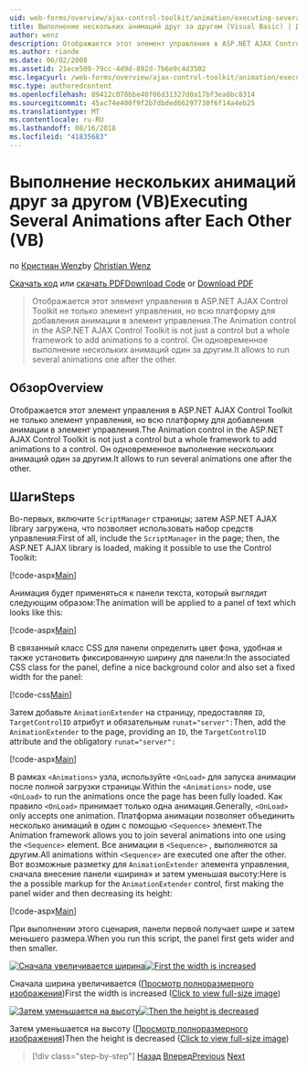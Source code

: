 ```yaml
---
uid: web-forms/overview/ajax-control-toolkit/animation/executing-several-animations-after-each-other-vb
title: Выполнение нескольких анимаций друг за другом (Visual Basic) | Документация Майкрософт
author: wenz
description: Отображается этот элемент управления в ASP.NET AJAX Control Toolkit не только элемент управления, но всю платформу для добавления анимации в элемент управления. Он позволяет выполнять severa...
ms.author: riande
ms.date: 06/02/2008
ms.assetid: 21ece509-79cc-4d9d-892d-7b6e9c4d3502
msc.legacyurl: /web-forms/overview/ajax-control-toolkit/animation/executing-several-animations-after-each-other-vb
msc.type: authoredcontent
ms.openlocfilehash: 89412c078bbe40f06d31327d0a17bf3ea8bc8314
ms.sourcegitcommit: 45ac74e400f9f2b7dbded66297730f6f14a4eb25
ms.translationtype: MT
ms.contentlocale: ru-RU
ms.lasthandoff: 08/16/2018
ms.locfileid: "41835683"
---
```

<a name="executing-several-animations-after-each-other-vb"></a><span data-ttu-id="6df76-104">Выполнение нескольких анимаций друг за другом (VB)</span><span class="sxs-lookup"><span data-stu-id="6df76-104">Executing Several Animations after Each Other (VB)</span></span>
====================
<span data-ttu-id="6df76-105">по [Кристиан Wenz](https://github.com/wenz)</span><span class="sxs-lookup"><span data-stu-id="6df76-105">by [Christian Wenz](https://github.com/wenz)</span></span>

<span data-ttu-id="6df76-106">[Скачать код](http://download.microsoft.com/download/f/9/a/f9a26acd-8df4-4484-8a18-199e4598f411/Animation3.vb.zip) или [скачать PDF](http://download.microsoft.com/download/6/7/1/6718d452-ff89-4d3f-a90e-c74ec2d636a3/animation3VB.pdf)</span><span class="sxs-lookup"><span data-stu-id="6df76-106">[Download Code](http://download.microsoft.com/download/f/9/a/f9a26acd-8df4-4484-8a18-199e4598f411/Animation3.vb.zip) or [Download PDF](http://download.microsoft.com/download/6/7/1/6718d452-ff89-4d3f-a90e-c74ec2d636a3/animation3VB.pdf)</span></span>

> <span data-ttu-id="6df76-107">Отображается этот элемент управления в ASP.NET AJAX Control Toolkit не только элемент управления, но всю платформу для добавления анимации в элемент управления.</span><span class="sxs-lookup"><span data-stu-id="6df76-107">The Animation control in the ASP.NET AJAX Control Toolkit is not just a control but a whole framework to add animations to a control.</span></span> <span data-ttu-id="6df76-108">Он одновременное выполнение нескольких анимаций один за другим.</span><span class="sxs-lookup"><span data-stu-id="6df76-108">It allows to run several animations one after the other.</span></span>


## <a name="overview"></a><span data-ttu-id="6df76-109">Обзор</span><span class="sxs-lookup"><span data-stu-id="6df76-109">Overview</span></span>

<span data-ttu-id="6df76-110">Отображается этот элемент управления в ASP.NET AJAX Control Toolkit не только элемент управления, но всю платформу для добавления анимации в элемент управления.</span><span class="sxs-lookup"><span data-stu-id="6df76-110">The Animation control in the ASP.NET AJAX Control Toolkit is not just a control but a whole framework to add animations to a control.</span></span> <span data-ttu-id="6df76-111">Он одновременное выполнение нескольких анимаций один за другим.</span><span class="sxs-lookup"><span data-stu-id="6df76-111">It allows to run several animations one after the other.</span></span>

## <a name="steps"></a><span data-ttu-id="6df76-112">Шаги</span><span class="sxs-lookup"><span data-stu-id="6df76-112">Steps</span></span>

<span data-ttu-id="6df76-113">Во-первых, включите `ScriptManager` страницы; затем ASP.NET AJAX library загружена, что позволяет использовать набор средств управления:</span><span class="sxs-lookup"><span data-stu-id="6df76-113">First of all, include the `ScriptManager` in the page; then, the ASP.NET AJAX library is loaded, making it possible to use the Control Toolkit:</span></span>

[!code-aspx[Main](executing-several-animations-after-each-other-vb/samples/sample1.aspx)]

<span data-ttu-id="6df76-114">Анимация будет применяться к панели текста, который выглядит следующим образом:</span><span class="sxs-lookup"><span data-stu-id="6df76-114">The animation will be applied to a panel of text which looks like this:</span></span>

[!code-aspx[Main](executing-several-animations-after-each-other-vb/samples/sample2.aspx)]

<span data-ttu-id="6df76-115">В связанный класс CSS для панели определить цвет фона, удобная и также установить фиксированную ширину для панели:</span><span class="sxs-lookup"><span data-stu-id="6df76-115">In the associated CSS class for the panel, define a nice background color and also set a fixed width for the panel:</span></span>

[!code-css[Main](executing-several-animations-after-each-other-vb/samples/sample3.css)]

<span data-ttu-id="6df76-116">Затем добавьте `AnimationExtender` на страницу, предоставляя `ID`, `TargetControlID` атрибут и обязательным `runat="server":`</span><span class="sxs-lookup"><span data-stu-id="6df76-116">Then, add the `AnimationExtender` to the page, providing an `ID`, the `TargetControlID` attribute and the obligatory `runat="server":`</span></span>

[!code-aspx[Main](executing-several-animations-after-each-other-vb/samples/sample4.aspx)]

<span data-ttu-id="6df76-117">В рамках `<Animations>` узла, используйте `<OnLoad>` для запуска анимации после полной загрузки страницы.</span><span class="sxs-lookup"><span data-stu-id="6df76-117">Within the `<Animations>` node, use `<OnLoad>` to run the animations once the page has been fully loaded.</span></span> <span data-ttu-id="6df76-118">Как правило `<OnLoad>` принимает только одна анимация.</span><span class="sxs-lookup"><span data-stu-id="6df76-118">Generally, `<OnLoad>` only accepts one animation.</span></span> <span data-ttu-id="6df76-119">Платформа анимации позволяет объединить несколько анимаций в один с помощью `<Sequence>` элемент.</span><span class="sxs-lookup"><span data-stu-id="6df76-119">The Animation framework allows you to join several animations into one using the `<Sequence>` element.</span></span> <span data-ttu-id="6df76-120">Все анимации в `<Sequence>` , выполняются за другим.</span><span class="sxs-lookup"><span data-stu-id="6df76-120">All animations within `<Sequence>` are executed one after the other.</span></span> <span data-ttu-id="6df76-121">Вот возможные разметку для `AnimationExtender` элемента управления, сначала внесение панели «ширина» и затем уменьшая высоту:</span><span class="sxs-lookup"><span data-stu-id="6df76-121">Here is the a possible markup for the `AnimationExtender` control, first making the panel wider and then decreasing its height:</span></span>

[!code-aspx[Main](executing-several-animations-after-each-other-vb/samples/sample5.aspx)]

<span data-ttu-id="6df76-122">При выполнении этого сценария, панели первой получает шире и затем меньшего размера.</span><span class="sxs-lookup"><span data-stu-id="6df76-122">When you run this script, the panel first gets wider and then smaller.</span></span>


<span data-ttu-id="6df76-123">[![Сначала увеличивается ширина](executing-several-animations-after-each-other-vb/_static/image2.png)](executing-several-animations-after-each-other-vb/_static/image1.png)</span><span class="sxs-lookup"><span data-stu-id="6df76-123">[![First the width is increased](executing-several-animations-after-each-other-vb/_static/image2.png)](executing-several-animations-after-each-other-vb/_static/image1.png)</span></span>

<span data-ttu-id="6df76-124">Сначала ширина увеличивается ([Просмотр полноразмерного изображения](executing-several-animations-after-each-other-vb/_static/image3.png))</span><span class="sxs-lookup"><span data-stu-id="6df76-124">First the width is increased ([Click to view full-size image](executing-several-animations-after-each-other-vb/_static/image3.png))</span></span>


<span data-ttu-id="6df76-125">[![Затем уменьшается на высоту](executing-several-animations-after-each-other-vb/_static/image5.png)](executing-several-animations-after-each-other-vb/_static/image4.png)</span><span class="sxs-lookup"><span data-stu-id="6df76-125">[![Then the height is decreased](executing-several-animations-after-each-other-vb/_static/image5.png)](executing-several-animations-after-each-other-vb/_static/image4.png)</span></span>

<span data-ttu-id="6df76-126">Затем уменьшается на высоту ([Просмотр полноразмерного изображения](executing-several-animations-after-each-other-vb/_static/image6.png))</span><span class="sxs-lookup"><span data-stu-id="6df76-126">Then the height is decreased ([Click to view full-size image](executing-several-animations-after-each-other-vb/_static/image6.png))</span></span>

> [!div class="step-by-step"]
> <span data-ttu-id="6df76-127">[Назад](executing-several-animations-at-the-same-time-vb.md)
> [Вперед](animation-depending-on-a-condition-vb.md)</span><span class="sxs-lookup"><span data-stu-id="6df76-127">[Previous](executing-several-animations-at-the-same-time-vb.md)
[Next](animation-depending-on-a-condition-vb.md)</span></span>
